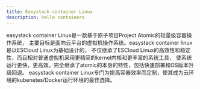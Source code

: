 ```yaml
---
title: Easystack container Linux
description: hello containers
---
```

easystack container Linux是一款基于原子项目Project Atomic的轻量级容器操作系统，
主要目标是面向云平台的虚拟机操作系统。easystack container linux是以ESCloud Linux为基础设计的，
不仅继承了ESCloud Linux的高效性和稳定性，而且相对普通虚拟机采用更精简的kernel内核和更丰富的系统工具，
使系统运行更快，更高效。完全继承了atomic的本身的特性，包括快速部署和OS版本升级回退。 easystack container
Linux专门为提高容器效率而定制，使其成为云环境的kubenetes/Docker运行环境的最佳选择。

